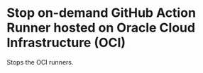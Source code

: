 # Stop on-demand GitHub Action Runner hosted on Oracle Cloud Infrastructure (OCI)

Stops the OCI runners.